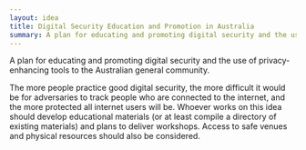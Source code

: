 ```yaml
---
layout: idea
title: Digital Security Education and Promotion in Australia
summary: A plan for educating and promoting digital security and the use of privacy-enhancing tools to the Australian general community.
---
```


A plan for educating and promoting digital security and the use of privacy-enhancing tools to the Australian general community.

The more people practice good digital security, the more difficult it would be for adversaries to track people who are connected to the internet, and the more protected all internet users will be. Whoever works on this idea should develop educational materials (or at least compile a directory of existing materials) and plans to deliver workshops. Access to safe venues and physical resources should also be considered.
